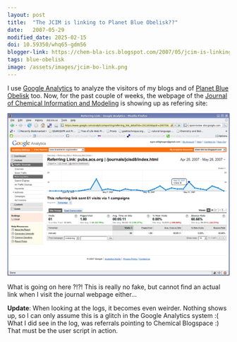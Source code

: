 ```yaml
---
layout: post
title:  "The JCIM is linking to Planet Blue Obelisk??"
date:   2007-05-29
modified_date: 2025-02-15
doi: 10.59350/whq65-gdm56
blogger-link: https://chem-bla-ics.blogspot.com/2007/05/jcim-is-linking-to-planet-blue-obelisk.html
tags: blue-obelisk
image: /assets/images/jcim-bo-link.png
---
```


I use [Google Analytics](http://www.google.com/analytics/) to analyze the visitors of my blogs and of
[Planet Blue Obelisk](http://blueobelisk.org/planetbo/) too. Now, for the past couple of weeks, the webpage of the
[Journal of Chemical Information and Modeling](http://pubs.acs.org/journals/jcisd8/index.html) is
showing up as refering site:

![](/assets/images/jcim-bo-link.png)

What is going on here ?!?! This is really no fake, but cannot find an actual link when I visit the journal
webpage either...

**Update**: When looking at the logs, it becomes even weirder. Nothing shows up, so I can only assume this is a
glitch in the Google Analytics system :( What I did see in the log, was referrals pointing to Chemical
Blogspace :) That must be the user script in action.
